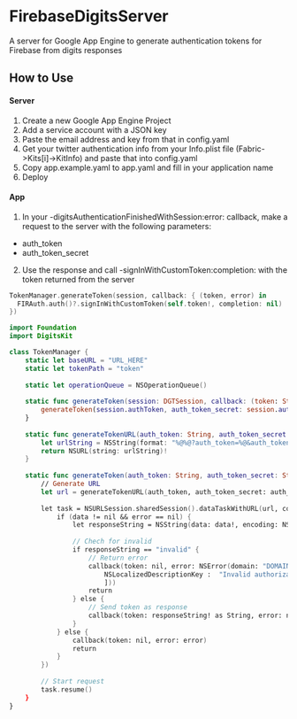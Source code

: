 # FirebaseDigitsServer
A server for Google App Engine to generate authentication tokens for Firebase from digits responses

## How to Use
#### Server
1. Create a new Google App Engine Project
2. Add a service account with a JSON key
3. Paste the email address and key from that in config.yaml
4. Get your twitter authentication info from your Info.plist file (Fabric->Kits[i]->KitInfo) and paste that into config.yaml
5. Copy app.example.yaml to app.yaml and fill in your application name
6. Deploy

#### App
1. In your -digitsAuthenticationFinishedWithSession:error: callback, make a request to the server with the following parameters:
  * auth_token
  * auth_token_secret
2. Use the response and call -signInWithCustomToken:completion: with the token returned from the server
```swift
TokenManager.generateToken(session, callback: { (token, error) in
  FIRAuth.auth()?.signInWithCustomToken(self.token!, completion: nil)
})
```

```swift
import Foundation
import DigitsKit

class TokenManager {
    static let baseURL = "URL_HERE"
    static let tokenPath = "token"
    
    static let operationQueue = NSOperationQueue()
    
    static func generateToken(session: DGTSession, callback: (token: String?, error: NSError?)->()) {
        generateToken(session.authToken, auth_token_secret: session.authTokenSecret, callback: callback)
    }
    
    static func generateTokenURL(auth_token: String, auth_token_secret: String) -> NSURL {
        let urlString = NSString(format: "%@%@?auth_token=%@&auth_token_secret=%@", baseURL, tokenPath, auth_token, auth_token_secret) as String!
        return NSURL(string: urlString)!
    }
    
    static func generateToken(auth_token: String, auth_token_secret: String, callback: (token: String?, error: NSError?)->()) {
        // Generate URL
        let url = generateTokenURL(auth_token, auth_token_secret: auth_token_secret)
        
        let task = NSURLSession.sharedSession().dataTaskWithURL(url, completionHandler: { (data, response, error) in
            if (data != nil && error == nil) {
                let responseString = NSString(data: data!, encoding: NSUTF8StringEncoding)
                
                // Chech for invalid
                if responseString == "invalid" {
                    // Return error
                    callback(token: nil, error: NSError(domain: "DOMAIN_HERE", code: 1, userInfo: [
                        NSLocalizedDescriptionKey :  "Invalid authorization token",
                        ]))
                    return
                } else {
                    // Send token as response
                    callback(token: responseString! as String, error: nil)
                }
            } else {
                callback(token: nil, error: error)
                return
            }
        })
        
        // Start request
        task.resume()
    }
}
```
